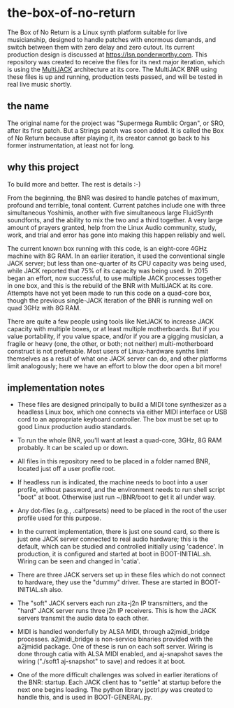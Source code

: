 # the-box-of-no-return

The Box of No Return is a Linux synth platform suitable for live musicianship, designed to handle patches with enormous demands, and switch between them with zero delay and zero cutout.  Its current production design is discussed at https://lsn.ponderworthy.com.  This repository was created to receive the files for its next major iteration, which is using the [MultiJACK](https://github.com/jebofponderworthy/MultiJACK) architecture at its core.  The MultiJACK BNR using these files is up and running, production tests passed, and will be tested in real live music shortly.

## the name

The original name for the project was "Supermega Rumblic Organ", or SRO, after its first patch.  But a Strings patch was soon added.  It is called the Box of No Return because after playing it, its creator cannot go back to his former instrumentation, at least not for long.

## why this project

To build more and better.  The rest is details :-)

From the beginning, the BNR was desired to handle patches of maximum, profound and terrible, tonal content.  Current patches include one with three simultaneous Yoshimis, another with five simultaneous large FluidSynth soundfonts, and the ability to mix the two and a third together.  A very large amount of prayers granted, help from the Linux Audio community, study, work, and trial and error has gone into making this happen reliably and well.

The current known box running with this code, is an eight-core 4GHz machine with 8G RAM.  In an earlier iteration, it used the conventional single JACK server; but less than one-quarter of its CPU capacity was being used, while JACK reported that 75% of its capacity was being used.  In 2015 began an effort, now successful, to use multiple JACK processes together in one box, and this is the rebuild of the BNR with MultiJACK at its core.  Attempts have not yet been made to run this code on a quad-core box, though the previous single-JACK iteration of the BNR is running well on quad 3GHz with 8G RAM.

There are quite a few people using tools like NetJACK to increase JACK capacity with multiple boxes, or at least multiple motherboards.  But if you value portability, if you value space, and/or if you are a gigging musician, a fragile or heavy (one, the other, or both; not neither) multi-motherboard construct is not preferable.  Most users of Linux-hardware synths limit themselves as a result of what one JACK server can do, and other platforms limit analogously; here we have an effort to blow the door open a bit more!

## implementation notes

* These files are designed principally to build a MIDI tone synthesizer as a headless Linux box, which 
one connects via either MIDI interface or USB cord to an appropriate keyboard controller.  The box must be set up to good Linux production audio standards.  

* To run the whole BNR, you'll want at least a quad-core, 3GHz, 8G RAM probably.  It can be scaled up or down.  

* All files in this repository need to be placed in a folder named BNR, located just off a user profile root.

* If headless run is indicated, the machine needs to boot into a user profile, without password, and the environment needs to run shell script "boot" at boot.  Otherwise just run ~/BNR/boot to get it all under way.  

* Any dot-files (e.g., .calfpresets) need to be placed in the root of the user profile 
used for this purpose.

* In the current implementation, there is just one sound card, so there is just one JACK server connected to real audio hardware; this is the default, which can be studied and controlled initially using 'cadence'.  In production, it is configured and started at boot in BOOT-INITIAL.sh.  Wiring can be seen and changed in 'catia'.

* There are three JACK servers set up in these files which do not connect to hardware, they use the "dummy" driver.  These are started in BOOT-INITIAL.sh also.  

* The "soft" JACK servers each run zita-j2n IP transmitters, and the "hard" JACK server runs three j2n IP receivers.  This is how the JACK servers transmit the audio data to each other.

* MIDI is handled wonderfully by ALSA MIDI, through a2jmidi_bridge processes.  a2jmidi_bridge is non-service binaries provided with the a2jmidid package.  One of these is run on each soft server.  Wiring is done through catia with ALSA MIDI enabled, and aj-snapshot saves the wiring ("./soft1 aj-snapshot" to save) and redoes it at boot.

* One of the more difficult challenges was solved in earlier iterations of the BNR: startup.  Each JACK client has to "settle" at startup before the next one begins loading.  The python library jpctrl.py was created to handle this, and is used in BOOT-GENERAL.py.




